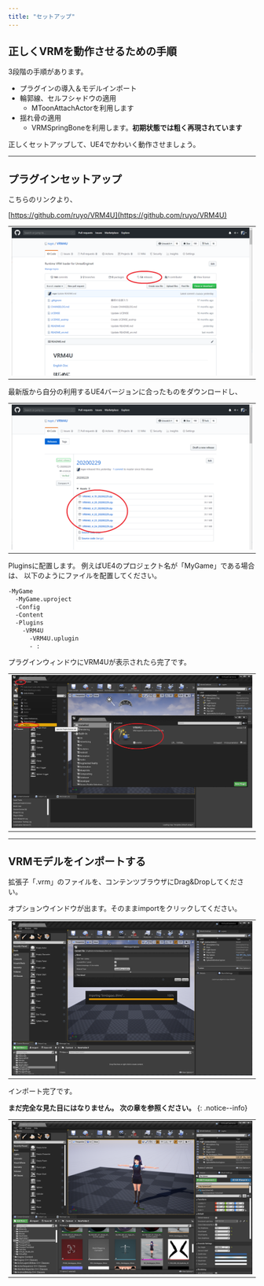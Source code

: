 ```yaml
---
title: "セットアップ"
---
```


## 正しくVRMを動作させるための手順

3段階の手順があります。

- プラグインの導入＆モデルインポート
- 輪郭線、セルフシャドウの適用
  - MToonAttachActorを利用します
- 揺れ骨の適用
  - VRMSpringBoneを利用します。**初期状態では粗く再現されています**

正しくセットアップして、UE4でかわいく動作させましょう。

----
## プラグインセットアップ
こちらのリンクより、

[https://github.com/ruyo/VRM4U](https://github.com/ruyo/VRM4U)

||
|-|
|[![](./assets/images/010_top.png)](../assets/images/010_top.png)|


最新版から自分の利用するUE4バージョンに合ったものをダウンロードし、

||
|-|
|[![](./assets/images/010_release.png)](../assets/images/010_release.png)|

Pluginsに配置します。
例えばUE4のプロジェクト名が「MyGame」である場合は、
以下のようにファイルを配置してください。


```
-MyGame
  -MyGame.uproject
  -Config
  -Content
  -Plugins
    -VRM4U
      -VRM4U.uplugin
      - :
```

プラグインウィンドウにVRM4Uが表示されたら完了です。

||
|-|
|[![](./assets/images/010_plugin.png)](../assets/images/010_plugin.png)|

----
## VRMモデルをインポートする

拡張子「.vrm」のファイルを、コンテンツブラウザにDrag&Dropしてください。

オプションウインドウが出ます。そのままimportをクリックしてください。

||
|-|
|[![](./assets/images/010_import.png)](../assets/images/010_import.png)|

インポート完了です。

**まだ完全な見た目にはなりません。 次の章を参照ください。**
{: .notice--info}

||
|-|
|[![](./assets/images/010_result.png)](../assets/images/010_result.png)|

